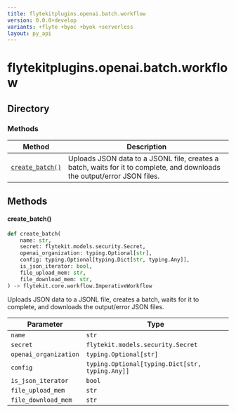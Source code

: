 ```yaml
---
title: flytekitplugins.openai.batch.workflow
version: 0.0.0+develop
variants: +flyte +byoc +byok +serverless
layout: py_api
---
```


# flytekitplugins.openai.batch.workflow

## Directory

### Methods

| Method | Description |
|-|-|
| [`create_batch()`](#create_batch) | Uploads JSON data to a JSONL file, creates a batch, waits for it to complete, and downloads the output/error JSON files. |


## Methods

#### create_batch()

```python
def create_batch(
    name: str,
    secret: flytekit.models.security.Secret,
    openai_organization: typing.Optional[str],
    config: typing.Optional[typing.Dict[str, typing.Any]],
    is_json_iterator: bool,
    file_upload_mem: str,
    file_download_mem: str,
) -> flytekit.core.workflow.ImperativeWorkflow
```
Uploads JSON data to a JSONL file, creates a batch, waits for it to complete, and downloads the output/error JSON files.



| Parameter | Type |
|-|-|
| `name` | `str` |
| `secret` | `flytekit.models.security.Secret` |
| `openai_organization` | `typing.Optional[str]` |
| `config` | `typing.Optional[typing.Dict[str, typing.Any]]` |
| `is_json_iterator` | `bool` |
| `file_upload_mem` | `str` |
| `file_download_mem` | `str` |


